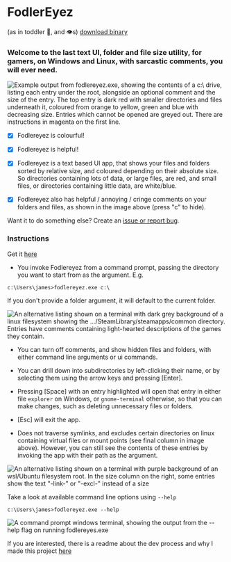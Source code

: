 # FodlerEyez
(as in toddler :baby:, and :eye:s)
[download binary](https://github.com/jayber/fodlereyez/releases/latest)

### Welcome to the last text UI, folder and file size utility, for gamers, on Windows and Linux, with sarcastic comments, you will ever need.

![Example output from fodlereyez.exe, showing the contents of a c:\ drive, listing each
entry under the root, alongside an optional comment and the size of the entry. The top
entry is dark red with smaller directories and files underneath it, coloured from orange to
yellow, green and blue with decreasing size. Entries which cannot be opened are greyed out.
There are instructions in magenta on the first line.](demo1.png)

- [x] Fodlereyez is colourful!

- [x] Fodlereyez is helpful!

- [x] Fodlereyez is a text based UI app, that shows your files and folders sorted by relative size,
  and coloured depending on their absolute size. So directories containing lots of data, or large
  files, are red, and small files, or directories containing little data, are white/blue.

- [x] Fodlereyez also has helpful / annoying / cringe comments on your folders and files, as
  shown in the image above (press "c" to hide).

Want it to do something else? Create
an [issue or report  bug](https://github.com/jayber/fodlereyez/issues).

### Instructions

Get it [here](https://github.com/jayber/fodlereyez/releases/latest)

* You invoke Fodlereyez from a command prompt, passing the directory you want to start from as the
  argument. E.g.

```
c:\Users\james>fodlereyez.exe c:\
```

If you don't provide a folder argument, it will default to the current folder.

![An alternative listing shown on a terminal with dark grey background of a linux filesystem
showing the .../SteamLibrary/steamapps/common directory. Entries have comments containing
light-hearted descriptions of the games they contain.](demo4.png)

* You can turn off comments, and show hidden files and folders, with either command line arguments
  or ui commands.

* You can drill down into subdirectories by left-clicking their name, or by selecting them using
  the arrow keys and pressing [Enter].

* Pressing [Space] with an entry highlighted will open that entry in either file `explorer` on
  Windows, or `gnome-terminal` otherwise, so that you can
  make changes, such as deleting unnecessary files or folders.

* [Esc] will exit the app.

* Does not traverse symlinks, and excludes certain directories on linux containing virtual files
  or mount points (see final column in image above). However, you can still see the contents of
  these entries by invoking the app with their path as the argument.

![An alternative listing shown on a terminal with purple background of an wsl/Ubuntu filesystem
root. In the size column on the right, some entries show the text "-link-" or "-excl-" instead of
a size](demo2.png)

Take a look at available command line options using `--help`

```
c:\Users\james>fodlereyez.exe --help
```

![A command prompt windows terminal, showing the output from the --help flag on running
fodlereyes.exe](demo3.png)

If you are interested, there is a readme about the dev process and why I made this project
[here](DEV_README.md)
